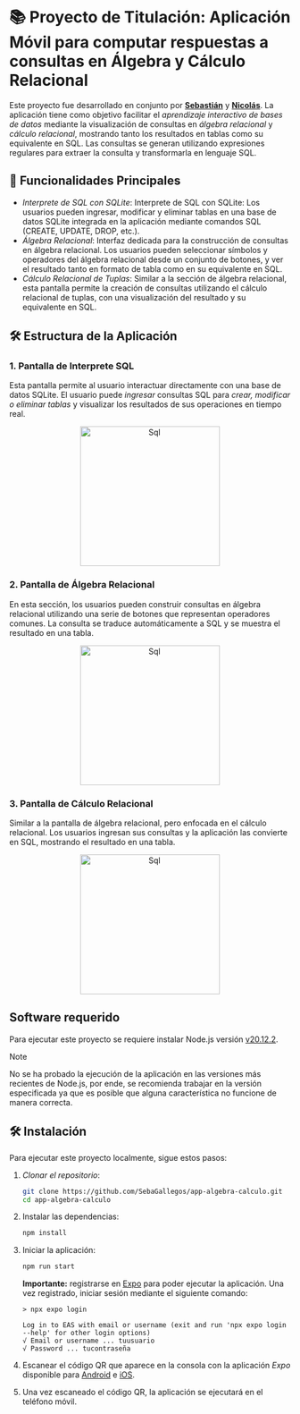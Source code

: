 # 📚 Proyecto de Titulación: Aplicación Móvil para computar respuestas a consultas en Álgebra y Cálculo Relacional

Este proyecto fue desarrollado en conjunto por **[Sebastián](https://github.com/SebaGallegos)** y **[Nicolás](https://github.com/NikoMalek)**.
La aplicación tiene como objetivo facilitar el *aprendizaje interactivo de bases de datos* mediante la visualización de consultas en *álgebra relacional* y *cálculo relacional*, 
mostrando tanto los resultados en tablas como su equivalente en SQL.
Las consultas se generan utilizando expresiones regulares para extraer la consulta y transformarla en lenguaje SQL.

## 🚀 Funcionalidades Principales

- *Interprete de SQL con SQLite*: Interprete de SQL con SQLite: Los usuarios pueden ingresar, modificar y eliminar tablas en una base de datos SQLite integrada en la aplicación mediante comandos SQL (CREATE, UPDATE, DROP, etc.). 
- *Álgebra Relacional*: Interfaz dedicada para la construcción de consultas en álgebra relacional. Los usuarios pueden seleccionar símbolos y operadores del álgebra relacional desde un conjunto de botones, y ver el resultado tanto en formato de tabla como en su equivalente en SQL.
- *Cálculo Relacional de Tuplas*: Similar a la sección de álgebra relacional, esta pantalla permite la creación de consultas utilizando el cálculo relacional de tuplas, con una visualización del resultado y su equivalente en SQL.

## 🛠️ Estructura de la Aplicación

### 1. Pantalla de Interprete SQL

Esta pantalla permite al usuario interactuar directamente con una base de datos SQLite. El usuario puede *ingresar* consultas SQL para *crear, modificar o eliminar tablas* y visualizar los resultados de sus operaciones en tiempo real.

<p align="center">
  <img src="https://github.com/user-attachments/assets/cee61713-162e-4e0a-8967-b37496445fcc" alt="Sql" width="250"/>
</p>

### 2. Pantalla de Álgebra Relacional

En esta sección, los usuarios pueden construir consultas en álgebra relacional utilizando una serie de botones que representan operadores comunes. La consulta se traduce automáticamente a SQL y se muestra el resultado en una tabla.

<p align="center">
  <img src="https://github.com/user-attachments/assets/8cc14502-6183-4f4a-84b7-8256f86d3f09" alt="Sql" width="250"/>
</p>

### 3. Pantalla de Cálculo Relacional

Similar a la pantalla de álgebra relacional, pero enfocada en el cálculo relacional. Los usuarios ingresan sus consultas y la aplicación las convierte en SQL, mostrando el resultado en una tabla.

<p align="center">
  <img src="https://github.com/user-attachments/assets/f8917c52-e1ba-403b-8afa-0d2160450d84" alt="Sql" width="250"/>
</p>

## Software requerido

Para ejecutar este proyecto se requiere instalar Node.js versión [v20.12.2](https://nodejs.org/dist/v20.12.2/).

> [!NOTE]
> No se ha probado la ejecución de la aplicación en las versiones más recientes de Node.js, por ende, se recomienda trabajar en la versión especificada ya que es posible que alguna característica no funcione de manera correcta.

## 🛠️ Instalación

Para ejecutar este proyecto localmente, sigue estos pasos:

1. *Clonar el repositorio*:
   ```bash
   git clone https://github.com/SebaGallegos/app-algebra-calculo.git
   cd app-algebra-calculo
   ```
2. Instalar las dependencias:
   ```bash
   npm install
   ```
3. Iniciar la aplicación:
   ```bash
   npm run start
   ```
   **Importante:** registrarse en [Expo](https://expo.dev/signup) para poder ejecutar la aplicación. Una vez registrado, iniciar sesión mediante el siguiente comando:

   ```
   > npx expo login
   
   Log in to EAS with email or username (exit and run 'npx expo login --help' for other login options)
   √ Email or username ... tuusuario
   √ Password ... tucontraseña
   ```
4. Escanear el código QR que aparece en la consola con la aplicación *Expo* disponible para [Android](https://play.google.com/store/apps/details?id=host.exp.exponent&referrer=www&pli=1) e [iOS](https://apps.apple.com/us/app/expo-go/id982107779).
5. Una vez escaneado el código QR, la aplicación se ejecutará en el teléfono móvil.
